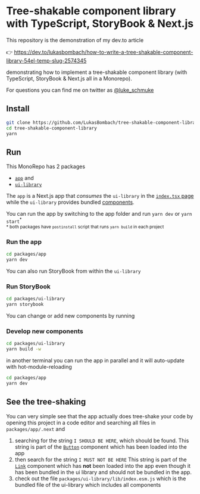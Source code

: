 # Tree-shakable component library with TypeScript, StoryBook & Next.js

This repository is the demonstration of my dev.to article

👉 https://dev.to/lukasbombach/how-to-write-a-tree-shakable-component-library-54el-temp-slug-2574345

demonstrating how to implement a tree-shakable component library (with TypeScript, StoryBook & Next.js
all in a Monorepo).

For questions you can find me on twitter as [@luke_schmuke](https://twitter.com/luke_schmuke/)

## Install

```bash
git clone https://github.com/LukasBombach/tree-shakable-component-library
cd tree-shakable-component-library
yarn
```

## Run

This MonoRepo has 2 packages

- [`app`](./packages/app) and
- [`ui-library`](./packages/ui-library)

The `app` is a Next.js app that _consumes_ the `ui-library` in the [`index.tsx` page](./packages/app/pages/index.tsx) while the `ui-library` provides bundled [components](./packages/ui-library/components).

You can run the app by switching to the app folder and run `yarn dev` or `yarn start`<sup>\*</sup><br />
<sub>\* both packages have `postinstall` script that runs `yarn build` in each project</sub>

### Run the app

```bash
cd packages/app
yarn dev
```

You can also run StoryBook from within the `ui-library`

### Run StoryBook

```bash
cd packages/ui-library
yarn storybook
```

You can change or add new components by running

### Develop new components

```bash
cd packages/ui-library
yarn build -w
```

in another terminal you can run the app in parallel and it will auto-update with hot-module-reloading

```bash
cd packages/app
yarn dev
```

## See the tree-shaking

You can very simple see that the app actually does tree-shake your code by opening this project in a code
editor and searching all files in `packages/app/.next` and

1. searching for the string `I SHOULD BE HERE`, which should be found.
   This string is part of the [`Button`](./packages/ui-library/components/Button/Button.tsx) component
   which has been loaded into the app
2. then search for the string `I MUST NOT BE HERE`
   This string is part of the [`Link`](./packages/ui-library/components/Link/Link.tsx) component which has
   **not** been loaded into the app even though it has been bundled in the ui library and should not be
   bundled in the app.
3. check out the file `packages/ui-library/lib/index.esm.js` which is the bundled file of the ui-library which
   includes all components

